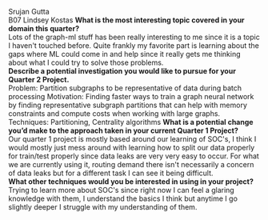 Srujan Gutta  
B07 Lindsey Kostas
**What is the most interesting topic covered in your domain this quarter?**  
Lots of the graph-ml stuff has been really interesting to me since it is a topic I haven't touched before. Quite frankly my favorite part is learning about the gaps where ML could come in and help since it really gets me thinking about what I could try to solve those problems.  
**Describe a potential investigation you would like to pursue for your Quarter 2 Project.**  
Problem: Partition subgraphs to be representative of data during batch processing
Motivation: Finding faster ways to train a graph neural network by finding representative subgraph partitions that can help with memory constraints and compute costs when working with large graphs.
Techniques: Partitioning, Centrality algorithms
**What is a potential change you’d make to the approach taken in your current Quarter 1 Project?**  
Our quarter 1 project is mostly based around our learning of SOC's, I think I would mostly just mess around with learning how to split our data properly for train/test properly since data leaks are very very easy to occur. For what we are currently using it, routing demand there isn't necessarily a concern of data leaks but for a different task I can see it being difficult.   
**What other techniques would you be interested in using in your project?**  
Trying to learn more about SOC's since right now I can feel a glaring knowledge with them, I understand the basics I think but anytime I go slightly deeper I struggle with my understanding of them.  